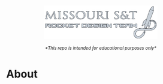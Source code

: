 <p align="center">
    <img src="assets/images/RDT_LOGO.png" width="60%">
</p>

<p align="center"><sup><em>*This repo is intended for educational purposes only*</em></sup></p>



# About 
